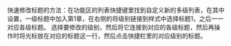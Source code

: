 快速修改标题的方法：在功能区的列表快捷键里找到自定义新的多级列表，在其中设置，一级标题中加入第1章，在右侧的将级别链接到样式中选择标题1，之后一一对应各级标题。
选择要修改的级别，然后将它连接到对应的各级标题，然后再操作时将光标放在对应的标题这一行，然后点击快捷栏里的对应级别的标题。
